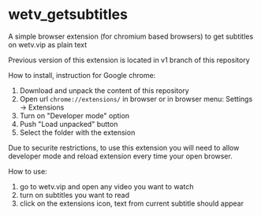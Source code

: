 # wetv_getsubtitles
A simple browser extension (for chromium based browsers) to get subtitles on wetv.vip as plain text

Previous version of this extension is located in v1 branch of this repository

How to install, instruction for Google chrome: 
1. Download and unpack the content of this repository
2. Open url <code>chrome://extensions/</code> in browser or in browser menu: Settings -> Extensions
3. Turn on "Developer mode" option
4. Push "Load unpacked" button
5. Select the folder with the extension

Due to securite restrictions, to use this extension you will need to allow developer mode and reload extension every time your open browser.

How to use: 
1. go to wetv.vip and open any video you want to watch
2. turn on subtitles you want to read
3. click on the extensions icon, text from current subtitle should appear
